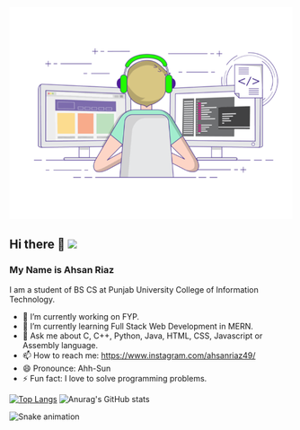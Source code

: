 ![Image](1626719730536.gif?style=centerme) 
## Hi there 👋 ![](https://komarev.com/ghpvc/?username=AhsanRiaz9)
### My Name is Ahsan Riaz 


I am a student of BS CS at Punjab University College of Information Technology.
- 🔭 I’m currently working on FYP.
- 🌱 I’m currently learning Full Stack Web Development in MERN.
- 💬 Ask me about C, C++, Python, Java, HTML, CSS, Javascript or Assembly language.
- 📫 How to reach me: https://www.instagram.com/ahsanriaz49/
- 😄 Pronounce: Ahh-Sun
- ⚡ Fun fact: I love to solve programming problems.

 [![Top Langs](https://github-readme-stats.vercel.app/api/top-langs/?username=ahsanriaz9&layout=compact&langs_count=12&theme=radical)](https://github.com/anuraghazra/github-readme-stats)  ![Anurag's GitHub stats](https://github-readme-stats.vercel.app/api?username=ahsanriaz9&show_icons=true&theme=radical) 

![Snake animation](https://github.com/mlarasusan/mlarasusan/blob/output/github-contribution-grid-snake.svg)

